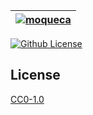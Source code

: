 | [![moqueca](https://setetres.s3.amazonaws.com/setetres.st/img/share-moqueca.png?v=1&raw=true)](http://moqueca.setetres.st) |
| -------------------------------------------------------------------------------------------------------------------------- |

[![Github License](https://img.shields.io/github/license/setetres/moqueca.svg?v=13)](https://github.com/setetres/moqueca/blob/master/LICENSE)

## License

[CC0-1.0]

[http://moqueca.setetres.st]: http://moqueca.setetres.st
[cc0-1.0]: http://creativecommons.org/licenses/cc0/1.0

